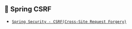 ## 📎 Spring CSRF

- [`Spring Security - CSRF(Cross-Site Request Forgery)`](https://zzang9ha.tistory.com/341)
